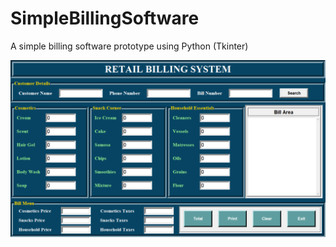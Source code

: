 # SimpleBillingSoftware
A simple billing software prototype using Python (Tkinter)

![](https://github.com/cyber-noob/SimpleBillingSoftware/blob/main/images/Screenshot%20(228).png)

